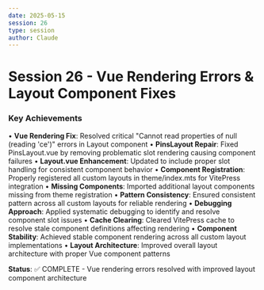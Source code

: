 ```yaml
---
date: 2025-05-15
session: 26
type: session
author: Claude
---
```


# Session 26 - Vue Rendering Errors & Layout Component Fixes

### Key Achievements
• **Vue Rendering Fix**: Resolved critical "Cannot read properties of null (reading 'ce')" errors in Layout component
• **PinsLayout Repair**: Fixed PinsLayout.vue by removing problematic slot rendering causing component failures
• **Layout.vue Enhancement**: Updated to include proper slot handling for consistent component behavior
• **Component Registration**: Properly registered all custom layouts in theme/index.mts for VitePress integration
• **Missing Components**: Imported additional layout components missing from theme registration
• **Pattern Consistency**: Ensured consistent pattern across all custom layouts for reliable rendering
• **Debugging Approach**: Applied systematic debugging to identify and resolve component slot issues
• **Cache Clearing**: Cleared VitePress cache to resolve stale component definitions affecting rendering
• **Component Stability**: Achieved stable component rendering across all custom layout implementations
• **Layout Architecture**: Improved overall layout architecture with proper Vue component patterns

**Status**: ✅ COMPLETE - Vue rendering errors resolved with improved layout component architecture
